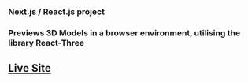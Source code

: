 ### Next.js / React.js project
### Previews 3D Models in a browser environment, utilising the library React-Three

## [Live Site](https://3d-assets-three.vercel.app/)